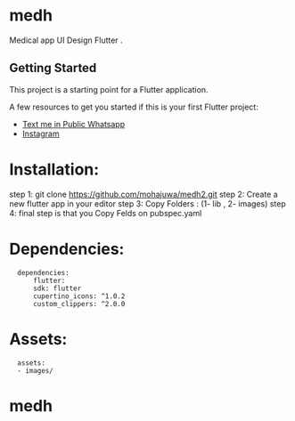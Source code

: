 # medh

Medical app UI Design Flutter .

## Getting Started

This project is a starting point for a Flutter application.

A few resources to get you started if this is your first Flutter project:

- [Text me in Public Whatsapp](https://wa.me/+967775992377)
- [Instagram ](https://www.instagram.com/m.7vd/)

# Installation: 
  step 1: git clone https://github.com/mohajuwa/medh2.git
  step 2: Create a new flutter app in your editor
  step 3: Copy Folders : (1- lib , 2- images)
  step 4: final step is that you Copy Felds on pubspec.yaml 
# Dependencies:
      dependencies:
          flutter:
          sdk: flutter
          cupertino_icons: ^1.0.2
          custom_clippers: ^2.0.0

  
 # Assets:
      assets:
      - images/ 

# medh
